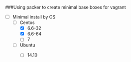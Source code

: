 ###Using packer to create minimal base boxes for vagrant

- [ ] Minimal install by OS
  - [ ] Centos
    - [x] 6.6-32
    - [x] 6.6-64
    - [ ] 7
  - [ ] Ubuntu
    - [ ] 14.10

